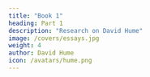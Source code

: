 ```yaml
---
title: "Book 1"
heading: Part 1
description: "Research on David Hume"
image: /covers/essays.jpg
weight: 4
author: David Hume
icon: /avatars/hume.png
---
```



<!-- date        = "2020-06-16" -->

